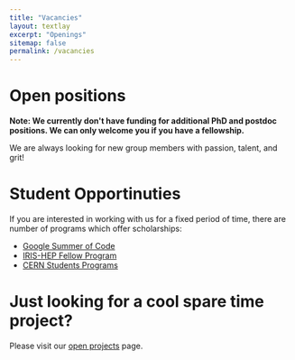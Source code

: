 ```yaml
---
title: "Vacancies"
layout: textlay
excerpt: "Openings"
sitemap: false
permalink: /vacancies
---
```


# Open positions

**Note: We currently don't have funding for additional PhD and postdoc positions.
We can only welcome you if you have a fellowship.**

We are always looking for new group members with passion, talent, and grit!

# Student Opportinuties

If you are interested in working with us for a fixed period of time, there are
number of programs which offer scholarships:

* [Google Summer of Code](https://summerofcode.withgoogle.com/how-it-works/)
* [IRIS-HEP Fellow Program](https://iris-hep.org/fellows.html)
* [CERN Students Programs](https://careers.cern/students)

# Just looking for a cool spare time project?

Please visit our [open projects](/open_projects) page.



